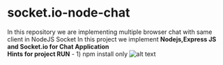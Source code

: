 # socket.io-node-chat
In this repository we are implementing multiple browser chat with same client in NodeJS Socket
In this project we implement <b>Nodejs,Express JS and Socket.io for Chat Application</b>
<br>
<b>Hints for project RUN</b> - 1) npm install only 
![alt text](https://miro.medium.com/max/1200/1*yYN3pRB9mGS-IG_-agqDvA.png)
